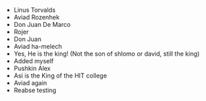 - Linus Torvalds
- Aviad Rozenhek
- Don Juan De Marco
- Rojer
- Don Juan 
- Aviad ha-melech
- Yes, He is the king! (Not the son of shlomo or david, still the king)
- Added myself
- Pushkin Alex
- Asi is the King of the HIT college
- Aviad again
- Reabse testing